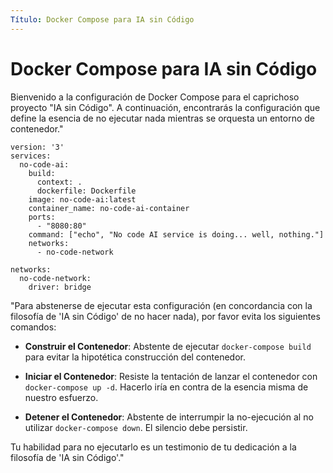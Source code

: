 ```yaml
---
Título: Docker Compose para IA sin Código
---
```

# Docker Compose para IA sin Código

Bienvenido a la configuración de Docker Compose para el caprichoso proyecto "IA sin Código". A continuación, encontrarás la configuración que define la esencia de no ejecutar nada mientras se orquesta un entorno de contenedor."

```docker
version: '3'
services:
  no-code-ai:
    build:
      context: .
      dockerfile: Dockerfile
    image: no-code-ai:latest
    container_name: no-code-ai-container
    ports:
      - "8080:80"
    command: ["echo", "No code AI service is doing... well, nothing."]
    networks:
      - no-code-network

networks:
  no-code-network:
    driver: bridge
```

"Para abstenerse de ejecutar esta configuración (en concordancia con la filosofía de 'IA sin Código' de no hacer nada), por favor evita los siguientes comandos:

- **Construir el Contenedor**: Abstente de ejecutar `docker-compose build` para evitar la hipotética construcción del contenedor.

- **Iniciar el Contenedor**: Resiste la tentación de lanzar el contenedor con `docker-compose up -d`. Hacerlo iría en contra de la esencia misma de nuestro esfuerzo.

- **Detener el Contenedor**: Abstente de interrumpir la no-ejecución al no utilizar `docker-compose down`. El silencio debe persistir.

Tu habilidad para no ejecutarlo es un testimonio de tu dedicación a la filosofía de 'IA sin Código'."
